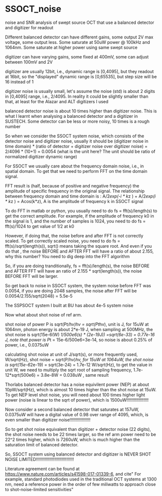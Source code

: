 # SSOCT_noise
noise and SNR analysis of swept source OCT that use a balanced detector and digitizer for readout

Different balanced detector can have different gains, some output 2V max voltage, some output less. Some saturate at 50uW power @ 100kHz and 1064nm. Some saturate at higher power using same swept source

digitizer can have varying gains, some fixed at 400mV, some can adjust between 100mV and 2V

digitizer are usually 12bit, i.e., dynamic range is [0,4095], but they readout at 16bit, so the "displayed" dynamic range is [0,65535], but step size will be 16 instead of 1

digitizer noise is usually small, let's assume the noise (std) is about 2 digits in [0,4095] range, i.e., 2/4095. In reality it could be slightly smaller than that, at least for the Alazar and ALT digitizers I used

balanced detector noise is about 10 times higher than digitizer noise. This is what I learnt when analysing a balanced detector and a digitizer in SUSTECH. Some detector can be less or more noisy, 10 times is a rough number

So when we consider the SSOCT system noise, which consists of the detector noise and digitizer noise, usually it should be (digitizer noise in time domain) * (ratio of detector + digitizer noise over digitizer noise) = 2/4096 * (10+1) = 0.0054 (what is the unit here? The unit should be ratio of normalized digitizer dynamic range)

For SSOCT we usually care about the frequency domain noise, i.e., in spatial domain. To get that we need to perform FFT on the time domain signal.

FFT result is (half, because of positive and negative frequency) the amplitude of specific frequency in the original signal. The relationship between frequency domain and time domain is : A/2*exp(-i * k*z ) + A/2*exp(i * k*z ) = Acos(k*z), A is the amplitude of frequency k in SSOCT signal

To do FFT in matlab or python, you usually need to do fs = fft(s)/length(s) to get the correct amplitude. For example, if the amplitude of frequency k0 in the signal is 1, and the number of samples is 1024, you need to do fs = fft(s)/1024 to get value of 1/2 at k0

However, if doing that, the noise before and after FFT is not correctly scaled. To get correctly scaled noise, you need to do fs = fft(s)/sqrt(length(s)), sqrt() means taking the square root. And even if you do that , the noise BEFORE and AFTER FFT will have a ratio of about 2.155, why this number? You need to dig deep into the FFT algorithm

So, if you are doing tranditionally, fs = fft(s)/length(s), the noise BEFORE and AFTER FFT will have an ratio of 2.155 * sqrt(length(s)), the noise BEFORE FFT will be larger.

So get back to noise in SSOCT system, the system noise before FFT was 0.0054, if you are doing 2048 samples, the noise after FFT will be 0.0054/2.155/sqrt(2048) = 5.5e-5

The SSPSOCT system I built at BU has about 4e-5 system noise








Now what about shot noise of ref arm.

shot noise of power P is sqrt(P*t/hv)*hv = sqrt(P*t*hv), unit is J, for 15uW at 1064nm, photon energy is about 2*e-19 J, when sampling at 500MHz, the shot noise is sqrt(15e-6(W) *1/500e6(s) * (2e-19J)) =sqrt(6e-33) = 0.77e-16 J, note that power is P*t = 15e-6/500e6=3e-14, so noise is about 0.25% of power, i.e., 0.0375uW

calculating shot noise at unit of J/sqrt(s), or more frequently used, W/sqrt(Hz), shot noise = sqrt(P/hv)*hv, for 15uW at 1064uW, the shot noise is sqrt(15e-6*2e-19) = sqrt(3e-24) = 1.7e-12  W/sqrt(Hz), to get the value in unit W, we need to multiply the sqrt root of sampling frequency, 1.7e-12*sqrt(500e6) = 3.8e-8W = 0.038uW , same result  

Thorlabs balanced detector has a noise equivilent power (NEP) at about 10pW/sqrt(Hz), which is almost 10 times higher than the shot noise at 15uW. To get NEP level shot noise, you will need about 100 times higher light power (noise is linear to the sqrt of power), which is 1500uW!!!!!!!!!!!!!!!!!!

Now consider a second balanced detector that saturates at 157uW, 0.0375uW will have a digital value of 0.98 over range of 4095, which, is even smaller than digitizer noise!!!!!!!!!!!!!!!!!

So to get shot noise equivalent than digitizer + detector noise (22 digits), the shot noise needs to be 22 times larger, so the ref arm power need to be 22^2 times higher, which is 7260uW, which is much higher than the saturation limit of balanced detector.

So, SSOCT system using balanced detector and digitizer is NEVER SHOT NOISE LIMITED!!!!!!!!!!!!!!!!!!!!!!!!!!!!!!!

Literature agreement can be found at https://www.nature.com/articles/s41598-017-01339-6, and cite" For example, standard photodiodes used in the traditional OCT systems at 1300 nm, need a reference power in the order of few miliwatts to approach close to shot-noise-limited sensitivities"


